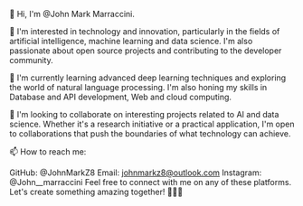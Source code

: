 👋 Hi, I'm @John Mark Marraccini.

👀 I'm interested in technology and innovation, particularly in the fields of artificial intelligence, machine learning and data science. I'm also passionate about open source projects and contributing to the developer community.

🌱 I'm currently learning advanced deep learning techniques and exploring the world of natural language processing. I'm also honing my skills in Database and API development, Web and cloud computing.

💞️ I'm looking to collaborate on interesting projects related to AI and data science. Whether it's a research initiative or a practical application, I'm open to collaborations that push the boundaries of what technology can achieve.

📫 How to reach me:

GitHub: @JohnMarkZ8
Email: johnmarkz8@outlook.com
Instagram: @John__marraccini
Feel free to connect with me on any of these platforms. Let's create something amazing together! 👨‍💻🚀

